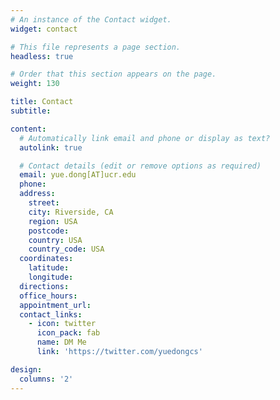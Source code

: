 ```yaml
---
# An instance of the Contact widget.
widget: contact

# This file represents a page section.
headless: true

# Order that this section appears on the page.
weight: 130

title: Contact
subtitle:

content:
  # Automatically link email and phone or display as text?
  autolink: true

  # Contact details (edit or remove options as required)
  email: yue.dong[AT]ucr.edu
  phone: 
  address:
    street:
    city: Riverside, CA
    region: USA
    postcode:
    country: USA
    country_code: USA
  coordinates:
    latitude: 
    longitude: 
  directions:
  office_hours:
  appointment_url: 
  contact_links:
    - icon: twitter
      icon_pack: fab
      name: DM Me
      link: 'https://twitter.com/yuedongcs' 

design:
  columns: '2'
---
```

